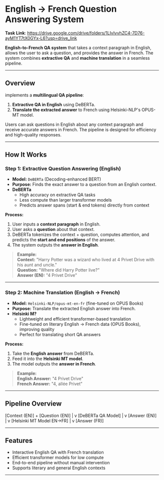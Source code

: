 #  English → French Question Answering System

**Task Link**: https://drive.google.com/drive/folders/1LIvIvvhZC4-7D76-ayM1YT7tX0GYx-L6?usp=drive_link

**English-to-French QA system** that takes a context paragraph in English, allows the user to ask a question, and provides the answer in French. The system combines **extractive QA** and **machine translation** in a seamless pipeline.

---

##  Overview
implements a **multilingual QA pipeline**:

1. **Extractive QA in English** using DeBERTa.  
2. **Translate the extracted answer** to French using Helsinki-NLP's OPUS-MT model.

Users can ask questions in English about any context paragraph and receive accurate answers in French. The pipeline is designed for efficiency and high-quality responses.

---

##  How It Works

### **Step 1: Extractive Question Answering (English)**
- **Model:** `DeBERTa` (Decoding-enhanced BERT)  
- **Purpose:** Finds the exact answer to a question from an English context.  
- **DeBERTa**
  - High accuracy on extractive QA tasks  
  - Less compute than larger transformer models  
  - Predicts answer spans (start & end tokens) directly from context  

**Process:**
1. User inputs a **context paragraph** in English.  
2. User asks a **question** about that context.  
3. DeBERTa tokenizes the context + question, computes attention, and predicts the **start and end positions** of the answer.  
4. The system outputs the **answer in English**.

> **Example:**  
> **Context:** "Harry Potter was a wizard who lived at 4 Privet Drive with his aunt and uncle."  
> **Question:** "Where did Harry Potter live?"  
> **Answer (EN):** "4 Privet Drive"

---

### **Step 2: Machine Translation (English → French)**
- **Model:** `Helsinki-NLP/opus-mt-en-fr` (fine-tuned on OPUS Books)  
- **Purpose:** Translate the extracted English answer into French.  
- **Helsinki M?**
  - Lightweight and efficient transformer-based translation  
  - Fine-tuned on literary English → French data (OPUS Books), improving quality  
  - Perfect for translating short QA answers  

**Process:**
1. Take the **English answer** from DeBERTa.  
2. Feed it into the **Helsinki MT model**.  
3. The model outputs the **answer in French**.

> **Example:**  
> **English Answer:** "4 Privet Drive"  
> **French Answer:** "4, allée Privet"

---

##  Pipeline Overview
[Context (EN)] + [Question (EN)]
            |
            v
[DeBERTa QA Model]
            |
            v
[Answer (EN)]
            |
            v
[Helsinki MT Model EN→FR]
            |
            v
[Answer (FR)]


---

##  Features
- Interactive English QA with French translation  
- Efficient transformer models for low compute  
- End-to-end pipeline without manual intervention  
- Supports literary and general English contexts  

---
